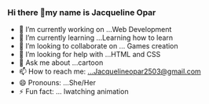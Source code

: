 ### Hi there 👋my name is Jacqueline Opar

- 🔭 I’m currently working on ...Web Development
- 🌱 I’m currently learning ...Learning how to learn
- 👯 I’m looking to collaborate on ... Games creation
- 🤔 I’m looking for help with ...HTML and CSS
- 💬 Ask me about ...cartoon
- 📫 How to reach me: ...Jacquelineopar2503@gmail.com
- 😄 Pronouns: ...She/Her
- ⚡ Fun fact: ... lwatching animation
